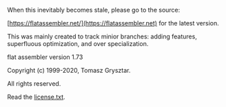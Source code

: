 When this inevitably becomes stale, please go to the source:

[https://flatassembler.net/](https://flatassembler.net) for the latest version.

This was mainly created to track minior branches: adding features, superfluous optimization, and over specialization.

flat assembler  version 1.73

Copyright (c) 1999-2020, Tomasz Grysztar.

All rights reserved.

Read the [license.txt](LICENSE.TXT).
